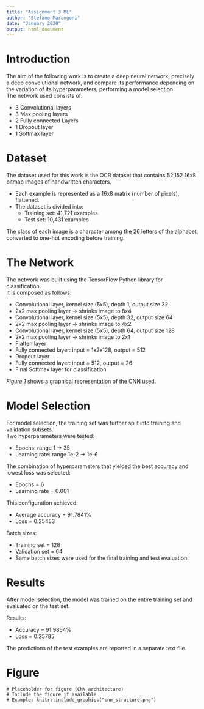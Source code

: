 ```yaml
---
title: "Assignment 3 ML"
author: "Stefano Marangoni"
date: "January 2020"
output: html_document
---
```


# Introduction

The aim of the following work is to create a deep neural network, precisely
a deep convolutional network, and compare its performance depending on the
variation of its hyperparameters, performing a model selection.  
The network used consists of:

- 3 Convolutional layers  
- 3 Max pooling layers  
- 2 Fully connected Layers  
- 1 Dropout layer  
- 1 Softmax layer  

# Dataset

The dataset used for this work is the OCR dataset that contains 52,152 16x8
bitmap images of handwritten characters.  

- Each example is represented as a 16x8 matrix (number of pixels), flattened.  
- The dataset is divided into:
  - Training set: 41,721 examples  
  - Test set: 10,431 examples  

The class of each image is a character among the 26 letters of the alphabet,  
converted to one-hot encoding before training.  

# The Network

The network was built using the TensorFlow Python library for classification.  
It is composed as follows:

- Convolutional layer, kernel size (5x5), depth 1, output size 32  
- 2x2 max pooling layer → shrinks image to 8x4  
- Convolutional layer, kernel size (5x5), depth 32, output size 64  
- 2x2 max pooling layer → shrinks image to 4x2  
- Convolutional layer, kernel size (5x5), depth 64, output size 128  
- 2x2 max pooling layer → shrinks image to 2x1  
- Flatten layer  
- Fully connected layer: input = 1x2x128, output = 512  
- Dropout layer  
- Fully connected layer: input = 512, output = 26  
- Final Softmax layer for classification  

_Figure 1_ shows a graphical representation of the CNN used.  

# Model Selection

For model selection, the training set was further split into training and validation subsets.  
Two hyperparameters were tested:

- Epochs: range 1 → 35  
- Learning rate: range 1e-2 → 1e-6  

The combination of hyperparameters that yielded the best accuracy and lowest loss was selected:  

- Epochs = 6  
- Learning rate = 0.001  

This configuration achieved:  

- Average accuracy = 91.7841%  
- Loss = 0.25453  

Batch sizes:  
- Training set = 128  
- Validation set = 64  
- Same batch sizes were used for the final training and test evaluation.  

# Results

After model selection, the model was trained on the entire training set and evaluated on the test set.  

Results:  

- Accuracy = 91.9854%  
- Loss = 0.25785  

The predictions of the test examples are reported in a separate text file.  

# Figure

```{r, echo=FALSE}
# Placeholder for figure (CNN architecture)
# Include the figure if available
# Example: knitr::include_graphics("cnn_structure.png")
